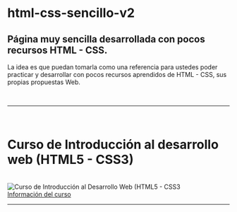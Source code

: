 # html-css-sencillo-v2
Página muy sencilla desarrollada con pocos recursos HTML - CSS. 
---
La idea es que puedan tomarla como una referencia para ustedes poder practicar y desarrollar con pocos recursos aprendidos de HTML - CSS, sus propias propuestas Web.

<br>
<hr>
<br>
<h1>Curso de Introducción al desarrollo web (HTML5 - CSS3)</h1>
<br>
<img  src='https://cedavilu.com/wp-content/uploads/2021/11/banner-hotmart-opcional.png' alt='Curso de Introducción al Desarrollo Web (HTML5 - CSS3'>
<br>
<a href= "https://go.hotmart.com/I61223770Q" target="_blank" >Información del curso<a/>
<hr>
